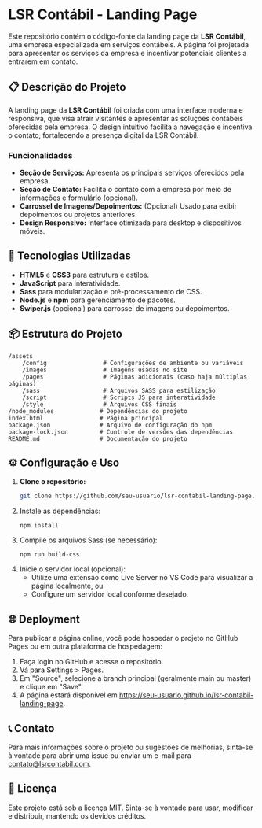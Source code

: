 # LSR Contábil - Landing Page

Este repositório contém o código-fonte da landing page da **LSR Contábil**, uma empresa especializada em serviços contábeis. A página foi projetada para apresentar os serviços da empresa e incentivar potenciais clientes a entrarem em contato.

## 📋 Descrição do Projeto

A landing page da **LSR Contábil** foi criada com uma interface moderna e responsiva, que visa atrair visitantes e apresentar as soluções contábeis oferecidas pela empresa. O design intuitivo facilita a navegação e incentiva o contato, fortalecendo a presença digital da LSR Contábil.

### Funcionalidades
- **Seção de Serviços:** Apresenta os principais serviços oferecidos pela empresa.
- **Seção de Contato:** Facilita o contato com a empresa por meio de informações e formulário (opcional).
- **Carrossel de Imagens/Depoimentos:** (Opcional) Usado para exibir depoimentos ou projetos anteriores.
- **Design Responsivo:** Interface otimizada para desktop e dispositivos móveis.

## 🚀 Tecnologias Utilizadas

- **HTML5** e **CSS3** para estrutura e estilos.
- **JavaScript** para interatividade.
- **Sass** para modularização e pré-processamento de CSS.
- **Node.js** e **npm** para gerenciamento de pacotes.
- **Swiper.js** (opcional) para carrossel de imagens ou depoimentos.

## 📦 Estrutura do Projeto

```
/assets
    /config                # Configurações de ambiente ou variáveis
    /images                # Imagens usadas no site
    /pages                 # Páginas adicionais (caso haja múltiplas páginas)
    /sass                  # Arquivos SASS para estilização
    /script                # Scripts JS para interatividade
    /style                 # Arquivos CSS finais
/node_modules             # Dependências do projeto
index.html                # Página principal
package.json              # Arquivo de configuração do npm
package-lock.json         # Controle de versões das dependências
README.md                 # Documentação do projeto
```

## ⚙️ Configuração e Uso

1. **Clone o repositório:**
   ```bash
   git clone https://github.com/seu-usuario/lsr-contabil-landing-page.git

2. Instale as dependências:
   ```
   npm install

3. Compile os arquivos Sass (se necessário):
   ```
   npm run build-css

4. Inicie o servidor local (opcional):
   * Utilize uma extensão como Live Server no VS Code para visualizar a página localmente, ou
   * Configure um servidor local conforme desejado.

## 🌐 Deployment
Para publicar a página online, você pode hospedar o projeto no GitHub Pages ou em outra plataforma de hospedagem:

1. Faça login no GitHub e acesse o repositório.
2. Vá para Settings > Pages.
3. Em "Source", selecione a branch principal (geralmente main ou master) e clique em "Save".
4. A página estará disponível em https://seu-usuario.github.io/lsr-contabil-landing-page.

## 📞 Contato
Para mais informações sobre o projeto ou sugestões de melhorias, sinta-se à vontade para abrir uma issue ou enviar um e-mail para contato@lsrcontabil.com.

## 📄 Licença
Este projeto está sob a licença MIT. Sinta-se à vontade para usar, modificar e distribuir, mantendo os devidos créditos.
